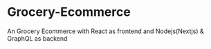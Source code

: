# Grocery-Ecommerce
An Grocery Ecommerce with React as frontend and Nodejs(Nextjs) & GraphQL as backend

